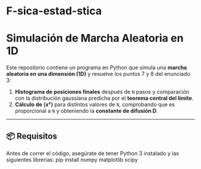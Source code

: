 # F-sica-estad-stica
# Simulación de Marcha Aleatoria en 1D

Este repositorio contiene un programa en Python que simula una **marcha aleatoria en una dimensión (1D)** y resuelve los puntos 7 y 8 del enunciado 3:

1. **Histograma de posiciones finales** después de `N` pasos y comparación con la distribución gaussiana predicha por el **teorema central del límite**.
2. **Cálculo de ⟨x²⟩** para distintos valores de `N`, comprobando que es proporcional a `N` y obteniendo la **constante de difusión D**.

---

## 📦 Requisitos

Antes de correr el código, asegúrate de tener Python 3 instalado y las siguientes librerías:
pip install numpy matplotlib scipy
